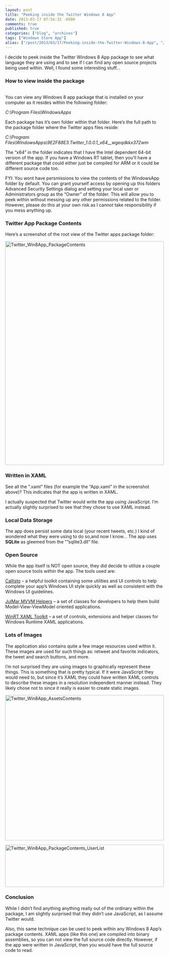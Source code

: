 ```yaml
---
layout: post
title: "Peeking inside the Twitter Windows 8 App"
date: 2013-03-17 07:54:32 -0500
comments: true
published: true
categories: ["blog", "archives"]
tags: ["Windows Store App"]
alias: ["/post/2013/03/17/Peeking-inside-the-Twitter-Windows-8-App", "/post/2013/03/17/peeking-inside-the-twitter-windows-8-app"]
---
```

<!-- more -->
<p>I decide to peek inside the Twitter Windows 8 App package to see what language they are using and to see if I can find any open source projects being used within. Well, I found some interesting stuff…</p>  <h3>How to view inside the package</h3>  <p>   <br />You can view any Windows 8 app package that is installed on your computer as it resides within the following folder:</p>  <p><em>C:\Program Files\WindowsApps</em></p>  <p>Each package has it’s own folder within that folder. Here’s the full path to the package folder where the Twitter apps files reside:</p>  <p><em>C:\Program Files\WindowsApps\9E2F88E3.Twitter_1.0.0.1_x64__wgeqdkkx372wm</em></p>  <p>The “x64” in the folder indicates that I have the Intel dependent 64-bit version of the app. If you have a Windows RT tablet, then you’ll have a different package that could either just be compiled for ARM or it could be different source code too.</p>  <p>FYI: You wont have persmissions to view the contents of the WindowsApp folder by default. You can grant yourself access by opening up this folders Advanced Security Settings dialog and setting your local user or Administrators group as the “Owner” of the folder. This will allow you to peek within without messing up any other permissions related to the folder. However, please do this at your own risk as I cannot take responsibility if you mess anything up.</p>  <h3>Twitter App Package Contents</h3>  <p>Here’s a screenshot of the root view of the Twitter apps package folder:</p>  <p><a href="/images/postsTwitter_Win8App_PackageContents.png"><img title="Twitter_Win8App_PackageContents" style="border-top: 0px; border-right: 0px; background-image: none; border-bottom: 0px; padding-top: 0px; padding-left: 0px; border-left: 0px; display: inline; padding-right: 0px" border="0" alt="Twitter_Win8App_PackageContents" src="/images/postsTwitter_Win8App_PackageContents_thumb.png" width="504" height="710" /></a></p>  <h3>Written in XAML</h3>  <p>See all the “.xaml” files (for example the “App.xaml” in the screenshot above)? This indicates that the app is written in XAML.</p>  <p>I actually suspected that Twitter would write the app using JavaScript. I’m actually slightly surprised to see that they chose to use XAML instead.</p>  <h3>Local Data Storage</h3>  <p>The app does persist some data local (your recent tweets, etc.) I kind of wondered what they were using to do so,and now I know… The app uses <strong>SQLite</strong> as gleemed from the &quot;”sqlite3.dll” file.</p>  <h3>Open Source</h3>  <p>While the app itself is NOT open source, they did decide to utilize a couple open source tools within the app. The tools used are:</p>  <p><a href="http://winrtxamltoolkit.com/">Callisto</a> – a helpful toolkit containing some utilities and UI controls to help complete your app’s Windows UI style quickly as well as consistent with the Windows UI guidelines.</p>  <p><a href="http://mvvmhelpers.codeplex.com/">JulMar MVVM Helpers</a> – a set of classes for developers to help them build Model-View-ViewModel oriented applications.</p>  <p><a href="http://winrtxamltoolkit.codeplex.com/">WinRT XAML Toolkit</a> – a set of controls, extensions and helper classes for Windows Runtime XAML applications.</p>  <h3>Lots of Images</h3>  <p>The application also contains quite a few image resources used within it. These images are used for such things as: retweet and favorite indicators, the tweet and search buttons, and more.</p>  <p>I’m not surprised they are using images to graphically represent these things. This is something that is pretty typical. If it were JavaScript they would need to, but since it’s XAML they could have written XAML controls to describe these images in a resolution independent manner instead. They likely chose not to since it really is easier to create static images.</p>  <p><a href="/images/postsTwitter_Win8App_AssetsContents.png"><img title="Twitter_Win8App_AssetsContents" style="border-top: 0px; border-right: 0px; background-image: none; border-bottom: 0px; padding-top: 0px; padding-left: 0px; border-left: 0px; display: inline; padding-right: 0px" border="0" alt="Twitter_Win8App_AssetsContents" src="/images/postsTwitter_Win8App_AssetsContents_thumb.png" width="504" height="461" /></a></p>  <p><a href="/images/postsTwitter_Win8App_PackageContents_UserList.png"><img title="Twitter_Win8App_PackageContents_UserList" style="border-top: 0px; border-right: 0px; background-image: none; border-bottom: 0px; padding-top: 0px; padding-left: 0px; border-left: 0px; display: inline; padding-right: 0px" border="0" alt="Twitter_Win8App_PackageContents_UserList" src="/images/postsTwitter_Win8App_PackageContents_UserList_thumb.png" width="504" height="134" /></a></p>  <h3>Conclusion</h3>  <p>While I didn’t find anything anything really out of the ordinary within the package, I am slightly surprised that they didn’t use JavaScript, as I assume Twitter would.</p>  <p>Also, this same technique can be used to peek within any Windows 8 App’s package contents. XAML apps (like this one) are compiled into binary assemblies, so you can not view the full source code directly. However, if the app were written in JavaScript, then you would have the full source code to read.</p>

